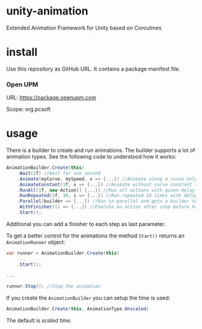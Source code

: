 # unity-animation
Extended Animation Framework for Unity based on Coroutines

# install
Use this repository as GitHub URL. It contains a package manifest file.

### Open UPM
URL: https://package.openupm.com

Scope: org.pcsoft

# usage
There is a builder to create and run animations. The builder supports a lot of animation types. 
See the following code to understood how it works:

```c#
AnimationBuilder.Create(this)
    .Wait(1f) //Wait for one second
    .Animate(myCurve, mySpeed, v => {...}) //Animate along a curve only between 0 and 1!
    .AnimateConstant(1f, v => {...}) //Animate without curve constant (linear)
    .RunAll(1f, new Action[] {...}) //Run all actions with given delay of one second
    .RunRepeated(1f, 10, i => {...}) //Run repeated 10 times with delay of one second this action
    .Parallel(builder => {...}) //Run in parallel and gets a builder to create animation. This is experimental!
    .WithFinisher(() => {...}) //Execute an action after step before has finished.
    .Start();
```

Additional you can add a finisher to each step as last parameter. 

To get a better control for the animations the method `Start()` returns an `AnimationRunner` object:

```c#
var runner = AnimationBuilder.Create(this)
    ...
    .Start();
    
...

runner.Stop(); //Stop the animation
```

If you create the `AnimationBuilder` you can setup the time is used:

```c#
AnimationBuilder.Create(this, AnimationType.Unscaled)
```

The default is _scaled time_.
